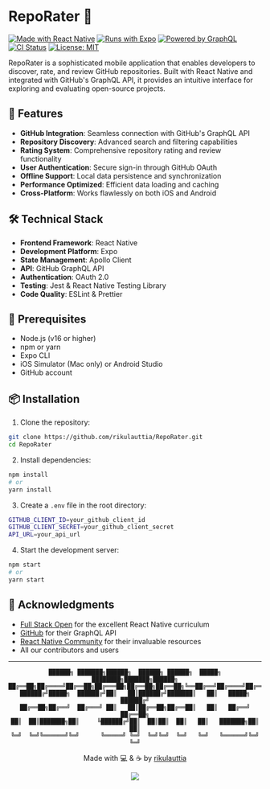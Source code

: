 # RepoRater 🌟

[![Made with React Native](https://img.shields.io/badge/React_Native-20232A?style=for-the-badge&logo=react&logoColor=61DAFB)](https://reactnative.dev/)
[![Runs with Expo](https://img.shields.io/badge/Expo-000020?style=for-the-badge&logo=expo&logoColor=white)](https://expo.dev/)
[![Powered by GraphQL](https://img.shields.io/badge/GraphQL-E10098?style=for-the-badge&logo=graphql&logoColor=white)](https://graphql.org/)
[![CI Status](https://img.shields.io/badge/CI-passing-brightgreen?style=for-the-badge)](/)
[![License: MIT](https://img.shields.io/badge/License-MIT-yellow.svg?style=for-the-badge)](https://opensource.org/licenses/MIT)

RepoRater is a sophisticated mobile application that enables developers to discover, rate, and review GitHub repositories. Built with React Native and integrated with GitHub's GraphQL API, it provides an intuitive interface for exploring and evaluating open-source projects.

## 🚀 Features

- **GitHub Integration**: Seamless connection with GitHub's GraphQL API
- **Repository Discovery**: Advanced search and filtering capabilities
- **Rating System**: Comprehensive repository rating and review functionality
- **User Authentication**: Secure sign-in through GitHub OAuth
- **Offline Support**: Local data persistence and synchronization
- **Performance Optimized**: Efficient data loading and caching
- **Cross-Platform**: Works flawlessly on both iOS and Android

## 🛠 Technical Stack

- **Frontend Framework**: React Native
- **Development Platform**: Expo
- **State Management**: Apollo Client
- **API**: GitHub GraphQL API
- **Authentication**: OAuth 2.0
- **Testing**: Jest & React Native Testing Library
- **Code Quality**: ESLint & Prettier

## 🚦 Prerequisites

- Node.js (v16 or higher)
- npm or yarn
- Expo CLI
- iOS Simulator (Mac only) or Android Studio
- GitHub account

## 📦 Installation

1. Clone the repository:

```bash
git clone https://github.com/rikulauttia/RepoRater.git
cd RepoRater
```

2. Install dependencies:

```bash
npm install
# or
yarn install
```

3. Create a `.env` file in the root directory:

```bash
GITHUB_CLIENT_ID=your_github_client_id
GITHUB_CLIENT_SECRET=your_github_client_secret
API_URL=your_api_url
```

4. Start the development server:

```bash
npm start
# or
yarn start
```

## 🙏 Acknowledgments

- [Full Stack Open](https://fullstackopen.com/) for the excellent React Native curriculum
- [GitHub](https://github.com) for their GraphQL API
- [React Native Community](https://reactnative.dev/community/overview) for their invaluable resources
- All our contributors and users

---

<div align="center">

```
██████╗ ███████╗██████╗  ██████╗ ██████╗  █████╗ ████████╗███████╗██████╗
██╔══██╗██╔════╝██╔══██╗██╔═══██╗██╔══██╗██╔══██╗╚══██╔══╝██╔════╝██╔══██╗
██████╔╝█████╗  ██████╔╝██║   ██║██████╔╝███████║   ██║   █████╗  ██████╔╝
██╔══██╗██╔══╝  ██╔═══╝ ██║   ██║██╔══██╗██╔══██║   ██║   ██╔══╝  ██╔══██╗
██║  ██║███████╗██║     ╚██████╔╝██║  ██║██║  ██║   ██║   ███████╗██║  ██║
╚═╝  ╚═╝╚══════╝╚═╝      ╚═════╝ ╚═╝  ╚═╝╚═╝  ╚═╝   ╚═╝   ╚══════╝╚═╝  ╚═╝
```

Made with 💻 & ☕ by [rikulauttia](https://github.com/rikulauttia)

<a href="https://visitcount.itsvg.in">
  <img src="https://visitcount.itsvg.in/api?id=rikulauttia&label=Repo%20Views&color=12&icon=5&pretty=true" />
</a>

</div>
